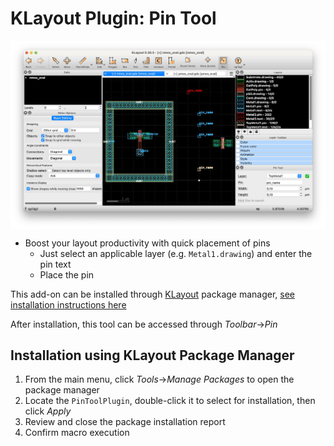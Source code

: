 # KLayout Plugin: Pin Tool

<!--
[![Watch the demo](doc/screenshot-demo-video.gif)](https://youtube.com/watch/v=TODO)
-->
<p align="center">
<img align="middle" src="doc/klayout-pin-tool-screenshot.jpg" alt="KLayout Pin Tool" width="800"/>
</p>

* Boost your layout productivity with quick placement of pins
   * Just select an applicable layer (e.g. `Metal1.drawing`) and enter the pin text
   * Place the pin
   
This add-on can be installed through [KLayout](https://klayout.de) package manager, [see installation instructions here](#installation-instructions)

After installation, this tool can be accessed through *Toolbar*→*Pin*

## Installation using KLayout Package Manager

<a id="installation-instructions"></a>

1. From the main menu, click *Tools*→*Manage Packages* to open the package manager
2. Locate the `PinToolPlugin`, double-click it to select for installation, then click *Apply*
3. Review and close the package installation report
4. Confirm macro execution

